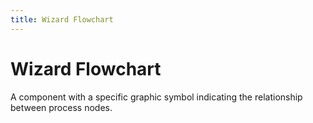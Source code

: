 ```yaml
---
title: Wizard Flowchart
---
```


# Wizard Flowchart

<div>A component with a specific graphic symbol indicating the relationship between process nodes.</div>
